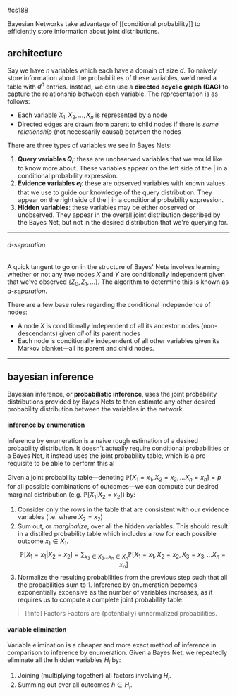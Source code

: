#cs188 

Bayesian Networks take advantage of [[conditional probability]] to efficiently store information about joint distributions.

## architecture
Say we have $n$ variables which each have a domain of size $d$. To naively store information about the probabilities of these variables, we'd need a table with $d^n$ entries. Instead, we can use a **directed acyclic graph (DAG)** to capture the relationship between each variable. The representation is as follows:
- Each variable $X_1, X_2, \dots, X_n$ is represented by a node
- Directed edges are drawn from parent to child nodes if there is *some relationship* (not necessarily causal) between the nodes

There are three types of variables we see in Bayes Nets:
1. **Query variables $Q_i$**: these are unobserved variables that we would like to know more about. These variables appear on the left side of the $|$ in a conditional probability expression.
2. **Evidence variables $e_i$**: these are observed variables with known values that we use to guide our knowledge of the query distribution. They appear on the right side of the $|$ in a conditional probability expression.
3. **Hidden variables**: these variables may be either observed or unobserved. They appear in the overall joint distribution described by the Bayes Net, but not in the desired distribution that we're querying for.

---
###### $d$-separation
A quick tangent to go on in the structure of Bayes' Nets involves learning whether or not any two nodes $X$ and $Y$ are conditionally independent given that we've observed $\{Z_0, Z_1, \dots \}$. The algorithm to determine this is known as *$d$-separation*.

There are a few base rules regarding the conditional independence of nodes:
- A node $X$ is conditionally independent of all its ancestor nodes (non-descendants) given *all* of its parent nodes
- Each node is conditionally independent of all other variables given its Markov blanket—all its parent and child nodes.

---
## bayesian inference
Bayesian inference, or **probabilistic inference**, uses the joint probability distributions provided by Bayes Nets to then estimate any other desired probability distribution between the variables in the network.
#### inference by enumeration
Inference by enumeration is a naive rough estimation of a desired probability distribution. It doesn't actually require conditional probabilities or a Bayes Net, it instead uses the joint probability table, which is a pre-requisite to be able to perform this al

Given a joint probability table—denoting $\mathbb{P}[X_1 = x_1, X_2 = x_2, \dots X_n = x_n] = p$ for all possible combinations of outcomes—we can compute our desired marginal distribution (e.g. $\mathbb{P}[X_1 | X_2 = x_2]$) by:
1. Consider only the rows in the table that are consistent with our evidence variables (i.e. where $X_2 = x_2$)
2. Sum out, or *marginalize*, over all the hidden variables. This should result in a distilled probability table which includes a row for each possible outcome $x_1 \in X_1$. 
$$\mathbb{P}[X_1 = x_1 | X_2 = x_2] = \sum_{x_3 \in X_3 \dots x_n \in X_n} \mathbb{P}[X_1 = x_1, X_2 = x_2, X_3 = x_3, \dots X_n = x_n]$$
3. Normalize the resulting probabilities from the previous step such that all the probabilities sum to $1$.
Inference by enumeration becomes exponentially expensive as the number of variables increases, as it requires us to compute a complete joint probability table.

>[!info] Factors
>Factors are (potentially) unnormalized probabilities. 
#### variable elimination
Variable elimination is a cheaper and more exact method of inference in comparison to inference by enumeration. Given a Bayes Net, we repeatedly eliminate all the hidden variables $H_i$ by:
1. Joining (multiplying together) all factors involving $H_i$.
2. Summing out over all outcomes $h \in H_i$.
